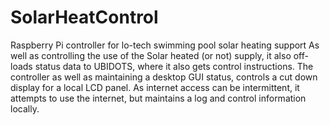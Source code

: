 # SolarHeatControl
Raspberry Pi controller for lo-tech swimming pool solar heating support
As well as controlling the use of the Solar heated (or not) supply, it also off-loads status data to UBIDOTS, 
where it also gets control instructions.
The controller as well as maintaining a desktop GUI status, controls a cut down display for a local LCD panel.
As internet access can be intermittent, it attempts to use the internet, but maintains a log and control information locally.
